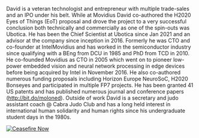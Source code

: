 David is a veteran technologist and entrepreneur with multiple trade-sales and an IPO under his belt.
While at Movidius David co-authored the H2020 Eyes of Things (EoT) proposal and drove the project to a very successful conclusion both technically and commercially as one of the spin-outs was Ubotica.
He has been the Chief Scientist at Ubotica since Jan 2021 and an advisor at the company since inception in 2016.
Formerly he was CTO and co-founder at IntelMovidius and has worked in the semiconductor industry since qualifying with a BEng from DCU in 1985 and PhD from TCD in 2010.
He co-founded Movidius as CTO in 2005 which went on to pioneer low-power embedded vision and neural network processing in edge devices before being acquired by Intel in November 2016. 
He also co-authored numerous funding proposals including Horizon Europe NeuroSoC, H2020 Bonseyes and participated in multiple FP7 projects.
He has been granted 41 US patents and has published numerous journal and conference papers (http://bit.do/moloned).
Outside of work David is a secretary and judo assistant coach @ Cabra Judo Club and has a long held interest in international human solidarity and human rights since his undergraduate student days in the 1980s.

[![Ceasefire Now](https://badge.techforpalestine.org/default)](https://techforpalestine.org/learn-more)

